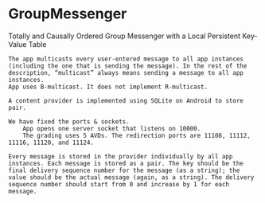 GroupMessenger
==============

Totally and Causally Ordered Group Messenger with a Local Persistent Key-Value Table



    The app multicasts every user-entered message to all app instances (including the one that is sending the message). In the rest of the description, “multicast” always means sending a message to all app instances.
    App uses B-multicast. It does not implement R-multicast.

    A content provider is implemented using SQLite on Android to store pair.

    We have fixed the ports & sockets.
        App opens one server socket that listens on 10000.
        The grading uses 5 AVDs. The redirection ports are 11108, 11112, 11116, 11120, and 11124.

    Every message is stored in the provider individually by all app instances. Each message is stored as a pair. The key should be the final delivery sequence number for the message (as a string); the value should be the actual message (again, as a string). The delivery sequence number should start from 0 and increase by 1 for each message.
